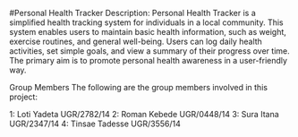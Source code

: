 #Personal Health Tracker
Description: Personal Health Tracker is a simplified health tracking system for individuals in a local community. This system enables users to maintain basic health information, such as weight, exercise routines, and general well-being. Users can log daily health activities, set simple goals, and view a summary of their progress over time. The primary aim is to promote personal health awareness in a user-friendly way.

Group Members The following are the group members involved in this project:

1: Loti Yadeta UGR/2782/14 2: Roman Kebede UGR/0448/14 3: Sura Itana UGR/2347/14 4: Tinsae Tadesse UGR/3556/14
